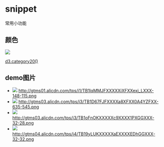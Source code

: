 # snippet
常用小功能

## 颜色

![][7]

[d3.category20()][6]


## demo图片

- ![][2] http://gtms01.alicdn.com/tps/i1/TB1lqMMJFXXXXXiXFXXexj_LXXX-148-115.png
- ![][3] http://gtms03.alicdn.com/tps/i3/TB1D67FJFXXXXa8XFXX0A4YZFXX-635-545.png
- ![][4] http://gtms03.alicdn.com/tps/i3/TB1oFnOKXXXXXc9XXXX1PXGGXXX-32-28.png
- ![][5] http://gtms04.alicdn.com/tps/i4/TB19yLUKXXXXXaEXXXXEDhGGXXX-32-32.png

[7]: http://gtms04.alicdn.com/tps/i4/TB1RtC1KpXXXXbYXpXXfGstIFXX-251-557.png
[6]: https://github.com/mbostock/d3/wiki/Ordinal-Scales#category10
[5]: http://gtms04.alicdn.com/tps/i4/TB19yLUKXXXXXaEXXXXEDhGGXXX-32-32.png
[4]: http://gtms03.alicdn.com/tps/i3/TB1oFnOKXXXXXc9XXXX1PXGGXXX-32-28.png
[3]: http://gtms03.alicdn.com/tps/i3/TB1D67FJFXXXXa8XFXX0A4YZFXX-635-545.png
[2]: http://gtms01.alicdn.com/tps/i1/TB1lqMMJFXXXXXiXFXXexj_LXXX-148-115.png
[1]: https://github.com/quanxi613/handlebars-helper
